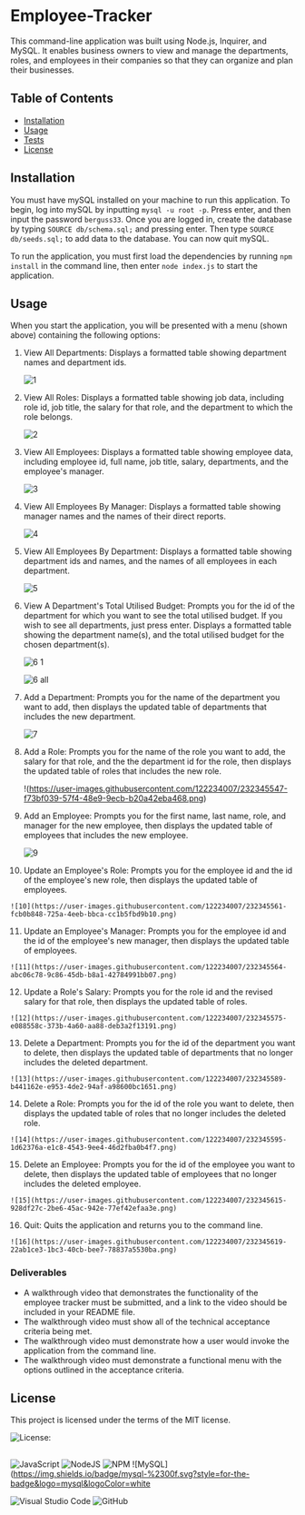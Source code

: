 # Employee-Tracker
This command-line application was built using Node.js, Inquirer, and MySQL. It enables business owners to view and manage the departments, roles, and employees in their companies so that they can organize and plan their businesses.

## Table of Contents
* [Installation](#installation)
* [Usage](#usage)
* [Tests](#tests)
* [License](#license)
  
## Installation
You must have mySQL installed on your machine to run this application. To begin, log into mySQL by inputting `mysql -u root -p`. Press enter, and then input the password `berguss33`. Once you are logged in, create the database by typing `SOURCE db/schema.sql;` and pressing enter. Then type `SOURCE db/seeds.sql;` to add data to the database. You can now quit mySQL.

To run the application, you must first load the dependencies by running `npm install` in the command line, then enter `node index.js` to start the application.

## Usage
When you start the application, you will be presented with a menu (shown above) containing the following options: 

 1) View All Departments: Displays a formatted table showing department names and department ids.  

    ![1](https://user-images.githubusercontent.com/122234007/232345375-a96c5070-bbc8-4715-ae5d-c279943f28c1.png)

 2) View All Roles: Displays a formatted table showing job data, including role id, job title, the salary for that role, and the department to which the role belongs.
  
    ![2](https://user-images.githubusercontent.com/122234007/232345433-5207bcf8-91ee-47da-bda3-d93b77060caa.png)

 3) View All Employees: Displays a formatted table showing employee data, including employee id, full name, job title, salary, departments, and the employee's manager.

    ![3](https://user-images.githubusercontent.com/122234007/232345385-0947a17e-d6b8-4ca9-be75-0517765be687.png)

 4) View All Employees By Manager: Displays a formatted table showing manager names and the names of their direct reports.

    ![4](https://user-images.githubusercontent.com/122234007/232345369-058b70f3-d2dd-41ef-9811-aaf4b6ed9c2f.png)

 5) View All Employees By Department: Displays a formatted table showing department ids and names, and the names of all employees in each department.

    ![5](https://user-images.githubusercontent.com/122234007/232345501-04226bd1-a06a-40bd-8b85-d15d1e5ef65f.png)
    
 6) View A Department's Total Utilised Budget: Prompts you for the id of the department for which you want to see the total utilised budget. If you wish to see all   departments, just press enter. Displays a formatted table showing  the department name(s), and the total utilised budget for the chosen department(s).

    ![6 1](https://user-images.githubusercontent.com/122234007/232345524-cf499edb-bd0f-4993-bd30-72b1c66b4d69.png)
    
    ![6 all](https://user-images.githubusercontent.com/122234007/232345517-8a993bca-fce6-4b22-ad18-316c62b9ae06.png)

 7) Add a Department: Prompts you for the name of the department you want to add, then displays the updated table of departments that includes the new department.

    ![7](https://user-images.githubusercontent.com/122234007/232345537-4ccd00be-1440-4567-b8f6-7bfc880344b7.png)

 8) Add a Role: Prompts you for the name of the role you want to add, the salary for that role, and the the department id for the role, then displays the updated table of roles that includes the new role.

    !(https://user-images.githubusercontent.com/122234007/232345547-f73bf039-57f4-48e9-9ecb-b20a42eba468.png)

 9) Add an Employee: Prompts you for the first name, last name, role, and manager for the new employee, then displays the updated table of employees that includes the new employee.

    ![9](https://user-images.githubusercontent.com/122234007/232345553-c1548ab3-4f76-4495-b7f9-21ccabf716f4.png)

 10) Update an Employee's Role: Prompts you for the employee id and the id of the employee's new role, then displays the updated table of employees.

    ![10](https://user-images.githubusercontent.com/122234007/232345561-fcb0b848-725a-4eeb-bbca-cc1b5fbd9b10.png)

 11) Update an Employee's Manager: Prompts you for the employee id and the id of the employee's new manager, then displays the updated table of employees.

    ![11](https://user-images.githubusercontent.com/122234007/232345564-abc06c78-9c86-45db-b8a1-42784991bb07.png)

 12) Update a Role's Salary: Prompts you for the role id and the revised salary for that role, then displays the updated table of roles.

    ![12](https://user-images.githubusercontent.com/122234007/232345575-e088558c-373b-4a60-aa88-deb3a2f13191.png)

 13) Delete a Department: Prompts you for the id of the department you want to delete, then displays the updated table of departments that no longer includes the deleted department.

    ![13](https://user-images.githubusercontent.com/122234007/232345589-b441162e-e953-4de2-94af-a98600bc1651.png)

 14) Delete a Role: Prompts you for the id of the role you want to delete, then displays the updated table of roles that no longer includes the deleted role.

    ![14](https://user-images.githubusercontent.com/122234007/232345595-1d62376a-e1c8-4543-9ee4-46d2fba0b4f7.png)

 15) Delete an Employee: Prompts you for the id of the employee you want to delete, then displays the updated table of employees that no longer includes the deleted employee.

    ![15](https://user-images.githubusercontent.com/122234007/232345615-928df27c-2be6-45ac-942e-77ef42efaa3e.png)

 16) Quit: Quits the application and returns you to the command line.

    ![16](https://user-images.githubusercontent.com/122234007/232345619-22ab1ce3-1bc3-40cb-bee7-78837a5530ba.png)

### Deliverables
* A walkthrough video that demonstrates the functionality of the employee tracker must be submitted, and a link to the video should be included in your README file.
* The walkthrough video must show all of the technical acceptance criteria being met.
* The walkthrough video must demonstrate how a user would invoke the application from the command line.
* The walkthrough video must demonstrate a functional menu with the options outlined in the acceptance criteria.

## License
This project is licensed under the terms of the MIT license.

![License: ](https://img.shields.io/badge/License-MIT-blueviolet.svg)

##
![JavaScript](https://img.shields.io/badge/javascript-%23323330.svg?style=for-the-badge&logo=javascript&logoColor=%23F7DF1E) ![NodeJS](https://img.shields.io/badge/node.js-6DA55F?style=for-the-badge&logo=node.js&logoColor=white)  ![NPM](https://img.shields.io/badge/NPM-%23CB3837.svg?style=for-the-badge&logo=npm&logoColor=white)  ![MySQL](https://img.shields.io/badge/mysql-%2300f.svg?style=for-the-badge&logo=mysql&logoColor=white
  
![Visual Studio Code](https://img.shields.io/badge/Visual%20Studio%20Code-0078d7.svg?style=for-the-badge&logo=visual-studio-code&logoColor=white) ![GitHub](https://img.shields.io/badge/github-%23121011.svg?style=for-the-badge&logo=github&logoColor=white)
